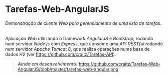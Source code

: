 # **Tarefas-Web-AngularJS** 
###### Demonstração de cliente Web para gerenciamento de uma lista de tarefas.
 
*Aplicação Web* utilizando o framework *AngularJS* e *Bootstrap*, rodando num servidor *Node.js* com *Express*, que consome uma *API RESTful* rodando num servidor *Apache Tomcat 8*, que realiza operações numa base de dados *H2* (ver https://github.com/craitz/Tarefas-API).
> _**Ainda em desenvolvimento!**_
https://github.com/craitz/Tarefas-Web-AngularJS/blob/master/tarefas-web-angular.png

